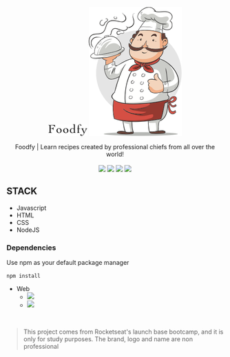 <p align="center"> 
    <img src="assets/logo.png">
    <img src="assets/chef.png">
</p>

<p align="center">
Foodfy | Learn recipes created by professional chiefs from all over the world!

<br>
<br>

<img src="https://img.shields.io/github/stars/marcelogaldino/Foodfy"/>
<img src="https://img.shields.io/github/forks/marcelogaldino/Foodfy"/>
<img src="https://img.shields.io/github/issues/marcelogaldino/Foodfy"/>
<img src="https://img.shields.io/github/license/marcelogaldino/Foodfy"/>

## STACK

- Javascript
- HTML
- CSS
- NodeJS

### Dependencies

<p>
Use npm as your default package manager

```
npm install
``` 
</p>

- Web
    - <img src="https://img.shields.io/badge/nunjucks-^3.2.0-blue"/> 
    - <img src="https://img.shields.io/badge/express-^4.17.1-green"/> 


<br>

<blockquote alt="[ignore]">
<p>
This project comes from Rocketseat's launch base bootcamp, and it is only for study purposes. The brand, logo and name are non professional
</p>
</blockquote>
